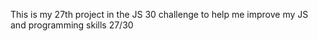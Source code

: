 This is my 27th project in the JS 30 challenge to help me improve my JS and programming skills 27/30

